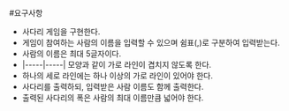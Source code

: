 #요구사항
- 사다리 게임을 구현한다.
- 게임이 참여하는 사람의 이름을 입력할 수 있으며 쉼표(,)로 구분하여 입력받는다.
- 사람의 이름은 최대 5글자이다.
- |-----|-----| 모양과 같이 가로 라인이 겹치지 않도록 한다.
- 하나의 세로 라인에는 하나 이상의 가로 라인이 있어야 한다.
- 사다리를 출력하되, 입력받은 사람 이름도 함께 출력한다.
- 출력된 사다리의 폭은 사람의 최대 이름만큼 넓어야 한다.
